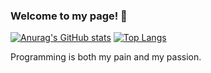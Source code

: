 ### Welcome to my page! 👋

[![Anurag's GitHub stats](https://github-readme-stats.vercel.app/api?username=stormlolwut)](https://github.com/anuraghazra/github-readme-stats)
[![Top Langs](https://github-readme-stats.vercel.app/api/top-langs/?username=stormlolwut&layout=compact)](https://github.com/anuraghazra/github-readme-stats)


Programming is both my pain and my passion.
